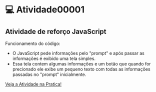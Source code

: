 # 💻 Atividade00001
## Atividade de reforço JavaScript

Funcionamento do código:
- O JavaScript pede informações pelo "prompt" e após passar as informações é exibido uma tela simples.
- Essa tela contem algumas informações e um botão que quando for precionado ele exibe um pequeno texto com todas as informações passadas no "prompt" inicialmente.

[Veja a Atividade na Pratica!](https://atividade00001.blogspot.com/)
